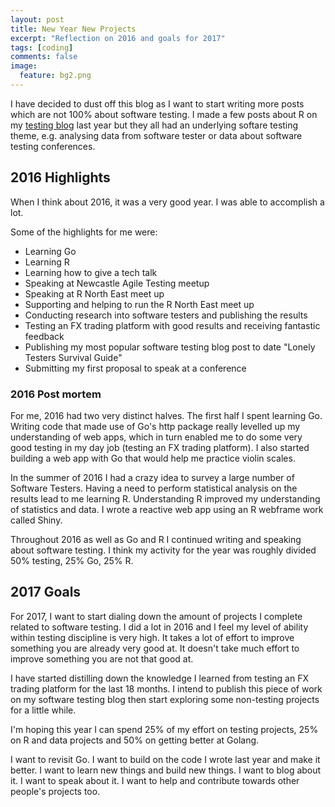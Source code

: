 ```yaml
---
layout: post
title: New Year New Projects
excerpt: "Reflection on 2016 and goals for 2017"
tags: [coding]
comments: false
image:
  feature: bg2.png
---
```


I have decided to dust off this blog as I want to start writing more posts which are not 100% about software testing. I made a few posts about R on my [testing blog](http://testingfuntime.blogspot.co.uk/) last year but they all had an underlying softare testing theme, e.g. analysing data from software tester or data about software testing conferences.

## 2016 Highlights

When I think about 2016, it was a very good year. I was able to accomplish a lot.

Some of the highlights for me were:

* Learning Go
* Learning R
* Learning how to give a tech talk
* Speaking at Newcastle Agile Testing meetup
* Speaking at R North East meet up
* Supporting and helping to run the R North East meet up
* Conducting research into software testers and publishing the results
* Testing an FX trading platform with good results and receiving fantastic feedback
* Publishing my most popular software testing blog post to date "Lonely Testers Survival Guide"
* Submitting my first proposal to speak at a conference

### 2016 Post mortem

For me, 2016 had two very distinct halves. The first half I spent learning Go. Writing code that made use of Go's http package really levelled up my understanding of web apps, which in turn enabled me to do some very good testing in my day job (testing an FX trading platform). I also started building a web app with Go that would help me practice violin scales.

In the summer of 2016 I had a crazy idea to survey a large number of Software Testers. Having a need to perform statistical analysis on the results lead to me learning R. Understanding R improved my understanding of statistics and data. I wrote a reactive web app using an R webframe work called Shiny.

Throughout 2016 as well as Go and R I continued writing and speaking about software testing. I think my activity for the year was roughly divided 50% testing, 25% Go, 25% R.

## 2017 Goals

For 2017, I want to start dialing down the amount of projects I complete related to software testing. I did a lot in 2016 and I feel my level of ability within testing discipline is very high. It takes a lot of effort to improve something you are already very good at. It doesn't take much effort to improve something you are not that good at.

I have started distilling down the knowledge I learned from testing an FX trading platform for the last 18 months. I intend to publish this piece of work on my software testing blog then start exploring some non-testing projects for a little while.

I'm hoping this year I can spend 25% of my effort on testing projects, 25% on R and data projects and 50% on getting better at Golang.

I want to revisit Go. I want to build on the code I wrote last year and make it better. I want to learn new things and build new things. I want to blog about it. I want to speak about it. I want to help and contribute towards other people's projects too.
